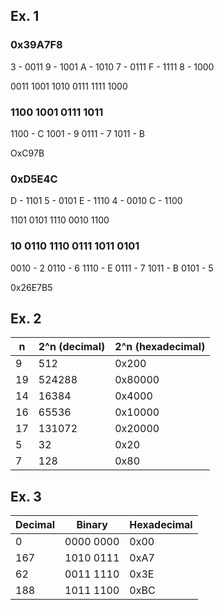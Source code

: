 ## Ex. 1
 
### 0x39A7F8

3 - 0011
9 - 1001
A - 1010
7 - 0111
F - 1111
8 - 1000

0011 1001 1010 0111 1111 1000

### 1100 1001 0111 1011

1100 - C
1001 - 9
0111 - 7
1011 - B

OxC97B

### 0xD5E4C

D - 1101
5 - 0101
E - 1110
4 - 0010
C - 1100

1101 0101 1110 0010 1100

### 10 0110 1110 0111 1011 0101

0010 - 2
0110 - 6
1110 - E
0111 - 7
1011 - B
0101 - 5

0x26E7B5

## Ex. 2

| n | 2^n (decimal) | 2^n (hexadecimal) |
|---|---------------|-------------------|
|9  | 512           | 0x200             |
|19 | 524288        | 0x80000           |
|14 | 16384         | 0x4000            |
|16 | 65536         | 0x10000           |
|17 | 131072        | 0x20000           |
|5  | 32            | 0x20              |
|7  | 128           | 0x80              |

## Ex. 3

| Decimal | Binary | Hexadecimal |
|---------|--------|-------------|
| 0       | 0000 0000 | 0x00     |
| 167     | 1010 0111 | 0xA7     |
| 62      | 0011 1110 | 0x3E     |
| 188     | 1011 1100 | 0xBC     |
 
